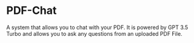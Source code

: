 # PDF-Chat
A system that allows you to chat with your PDF. It is powered by GPT 3.5 Turbo and allows you to ask any questions from an uploaded PDF File.
